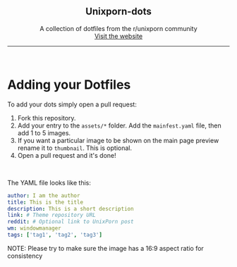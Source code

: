 <h2 align=center>Unixporn-dots</h2>

<div align=center>
A collection of dotfiles from the r/unixporn community
<br>
<a href="https://unixporn-dots.github.io">Visit the website</a>
</div>

---
<br>

# Adding your Dotfiles
To add your dots simply open a pull request:
  1. Fork this repository.
  2. Add your entry to the `assets/*` folder. Add the `mainfest.yaml` file, then add 1 to 5 images.
  3. If you want a particular image to be shown on the main page preview rename it to `thumbnail`. This is optional.
  4. Open a pull request and it's done!

<br>

The YAML file looks like this:
```yaml
author: I am the author
title: This is the title
description: This is a short description
link: # Theme repository URL    
reddit: # Optional link to UnixPorn post
wm: windowmanager
tags: ['tag1', 'tag2', 'tag3'] 
```

NOTE: Please try to make sure the image has a 16:9 aspect ratio for consistency

